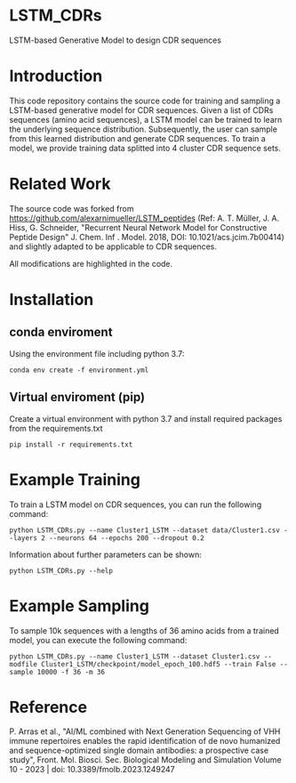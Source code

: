 # LSTM_CDRs
LSTM-based Generative Model to design CDR sequences

# Introduction

This code repository contains the source code for training and sampling a LSTM-based generative model for CDR sequences. Given a list of CDRs sequences (amino acid sequences), a LSTM model can be trained to learn the underlying sequence distribution. Subsequently, the user can sample from this learned distribution and generate CDR sequences. To train a model, we provide training data splitted into 4 cluster CDR sequence sets. 

# Related Work

The source code was forked from https://github.com/alexarnimueller/LSTM_peptides (Ref: A. T. Müller, J. A. Hiss, G. Schneider, "Recurrent Neural Network Model for Constructive Peptide Design" J. Chem. Inf . Model. 2018, DOI: 10.1021/acs.jcim.7b00414) and slightly adapted to be applicable to CDR sequences.

All modifications are highlighted in the code.

# Installation
## conda enviroment
Using the environment file including python 3.7:
```
conda env create -f environment.yml
```

## Virtual enviroment (pip)

Create a virtual environment with python 3.7 and install required packages from the requirements.txt
```
pip install -r requirements.txt
```

# Example Training

To train a LSTM model on CDR sequences, you can run the following command:
``````
python LSTM_CDRs.py --name Cluster1_LSTM --dataset data/Cluster1.csv --layers 2 --neurons 64 --epochs 200 --dropout 0.2
``````

Information about further parameters can be shown:
```
python LSTM_CDRs.py --help
```

# Example Sampling
To sample 10k sequences with a lengths of 36 amino acids from a trained model, you can execute the following command:
``````
python LSTM_CDRs.py --name Cluster1_LSTM --dataset Cluster1.csv --modfile Cluster1_LSTM/checkpoint/model_epoch_100.hdf5 --train False --sample 10000 -f 36 -m 36
``````

# Reference

P. Arras et al., "AI/ML combined with Next Generation Sequencing of VHH immune repertoires enables the rapid identification of de novo humanized and sequence-optimized single domain antibodies: a prospective case study", 
Front. Mol. Biosci.
Sec. Biological Modeling and Simulation
Volume 10 - 2023 | doi: 10.3389/fmolb.2023.1249247